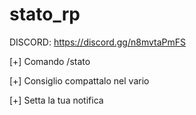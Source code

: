 # stato_rp
DISCORD: https://discord.gg/n8mvtaPmFS 

[+] Comando /stato

[+] Consiglio compattalo nel vario

[+] Setta la tua notifica
